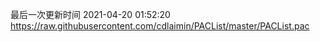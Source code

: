最后一次更新时间 2021-04-20 01:52:20
https://raw.githubusercontent.com/cdlaimin/PACList/master/PACList.pac

